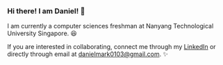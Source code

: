 <h3> Hi there! I am Daniel! 👋</h3>


I am currently a computer sciences freshman at Nanyang Technological University Singapore. 😆
  
If you are interested in collaborating, connect me through my [LinkedIn](https://www.linkedin.com/in/daniel-mark-6b9b43292?utm_source=share&utm_campaign=share_via&utm_content=profile&utm_medium=android_app) or directly through email at [danielmark0103@gmail.com](https://mail.google.com/mail/u/danielmark0103@gmail.com/#compose). ✨

<!---
Danielmark001/Danielmark001 is a ✨ special ✨ repository because its `README.md` (this file) appears on your GitHub profile.
You can click the Preview link to take a look at your changes.
--->
